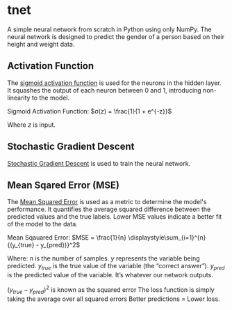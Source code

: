# tnet

A simple neural network from scratch in Python using only NumPy. The neural network is designed to predict the gender of a person based on their height and weight data. 

## Activation Function
The [sigmoid activation function](https://en.wikipedia.org/wiki/Sigmoid_function) is used for the neurons in the hidden layer. It squashes the output of each neuron between 0 and 1, introducing non-linearity to the model.

Sigmoid Activation Function: 
$`σ(z) = \frac{1}{1 + e^{-z}}`$

Where $`z`$ is input.

## Stochastic Gradient Descent
[Stochastic Gradient Descent](https://en.wikipedia.org/wiki/Stochastic_gradient_descent) is used to train the neural network.

## Mean Sqared Error (MSE)
The [Mean Squared Error](https://en.wikipedia.org/wiki/Mean_squared_error) is used as a metric to determine the model's performance. It quantifies the average squared difference between the predicted values and the true labels. 
Lower MSE values indicate a better fit of the model to the data.

Mean Sqauared Error: 
$`MSE = \frac{1}{n} \displaystyle\sum_{i=1}^{n} {(y_{true} - y_{pred})}^2`$

Where: 
$`n`$ is the number of samples.
$`y`$ represents the variable being predicted.
$`y_{true}`$ is the true value of the variable (the “correct answer”).
$`y_{pred}`$ is the predicted value of the variable. It’s whatever our network outputs.

 $`{(y_{true} - y_{pred})}^2`$ is known as the squared error
The loss function is simply taking the average over all squared errors
Better predictions = Lower loss.


